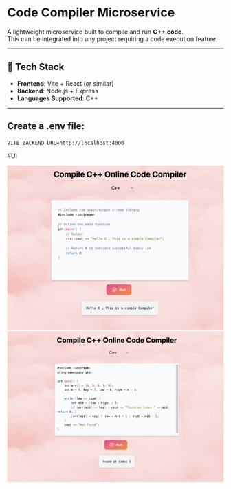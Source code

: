 # Code Compiler Microservice

A lightweight microservice built to compile and run **C++ code**.  
This can be integrated into any project requiring a code execution feature.

---

## 🚀 Tech Stack

- **Frontend**: Vite + React (or similar)
- **Backend**: Node.js + Express
- **Languages Supported**: C++

---

## Create a .env file:

```env
VITE_BACKEND_URL=http://localhost:4000
```

#UI

![UI Screenshot](frontend/src/assets/UI1.png)
![UI Screenshot](frontend/src/assets/UI2.png)